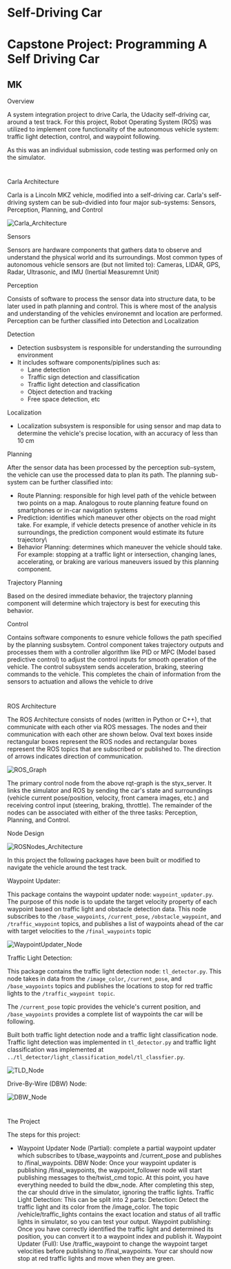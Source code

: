 # **Self-Driving Car**
# **Capstone Project: Programming A Self Driving Car**

## MK

Overview

A system integration project to drive Carla, the Udacity self-driving car, around a test track. For this project, Robot Operating System (ROS) was utilized to implement core functionality of the autonomous vehicle system: traffic light detection, control, and waypoint following. 

As this was an individual submission, code testing was performed only on the simulator.

[//]: # (Image References)

[image1]: ./Writeup_IV/Carla_Architecture.png "Carla_Architecture"
[image2]: ./Writeup_IV/ROS_Graph.jpg "ROS_Graph"
[image3]: ./Writeup_IV/ROSNodes_Architecture.png "ROSNodes_Architecture"
[image4]: ./Writeup_IV/WaypointUpdater_Node.png "WaypointUpdater_Node"
[image5]: ./Writeup_IV/TLD_Node.png "TLD_Node"
[image6]: ./Writeup_IV/DBW_Node.png "DBW_Node"


#
Carla Architecture

Carla is a Lincoln MKZ vehicle, modified into a self-driving car. Carla's self-driving system can be sub-dvidied into four major sub-systems: Sensors, Perception, Planning, and Control

![][image1]

Sensors

Sensors are hardware components that gathers data to observe and understand the physical world and its surroundings. Most common types of autonomous vehicle sensors are (but not limited to): Cameras, LIDAR, GPS, Radar, Ultrasonic, and IMU (Inertial Measuremnt Unit)

Perception

Consists of software to process the sensor data into structure data, to be later used in path planning and control. This is where most of the analysis and understanding of the vehicles environemnt and location are performed. Perception can be further classified into Detection and Localization

Detection

- Detection susbsystem is responsible for understanding the surrounding environment
- It includes software components/piplines such as: 
  - Lane detection 
  - Traffic sign detection and classification
  - Traffic light detection and classification
  - Object detection and tracking
  - Free space detection, etc

Localization

- Localization subsystem is responsible for using sensor and map data to determine the vehicle's precise location, with an accuracy of less than 10 cm

Planning

After the sensor data has been processed by the perception sub-system, the vehicle can use the processed data to plan its path. The planning sub-system can be further classified into:
- Route Planning: responsible for high level path of the vehicle between two points on a map. Analogous to route planning feature found on smartphones or in-car navigation systems
- Prediction: identifies which maneuver other objects on the road might take. For example, if vehicle detects presence of another vehicle in its surroundings, the prediction component would estimate its future trajectory\
- Behavior Planning: determines which maneuver the vehicle should take. For example: stopping at a traffic light or intersection, changing lanes, accelerating, or braking are various maneuvers issued by this planning component.

Trajectory Planning

Based on the desired immediate behavior, the trajectory planning component will determine which trajectory is best for executing this behavior.

Control

Contains software components  to esnure vehicle follows the path specified by the planning susbsytem. Control component takes trajectory outputs and processes them with a controller algorithm like PID or MPC (Model based predictive control) to adjust the control inputs for smooth operation of the vehicle. The control subsystem sends acceleration, braking, steering commands to the vehicle. This completes the chain of information from the sensors to actuation and allows the vehicle to drive

#
ROS Architecture

The ROS Architecture consists of nodes (written in Python or C++), that communicate with each other via ROS messages. The nodes and their communication with each other are shown below. Oval text boxes inside rectangular boxes represent the ROS nodes and rectangular boxes represent the ROS topics that are subscribed or published to. The direction of arrows indicates direction of communication.

![][image2]

The primary control node from the above rqt-graph is the styx_server. It links the simulator and ROS by sending the car's state and surroundings (vehicle current pose/position, velocity, front camera images, etc.) and receiving control input (steering, braking, throttle). The remainder of the nodes can be associated with either of the three tasks: Perception, Planning, and Control.

Node Design

![][image3]

In this project the following packages have been built or modified to navigate the vehicle around the test track.

Waypoint Updater:

This package contains the waypoint updater node: `waypoint_updater.py`. The purpose of this node is to update the target velocity property of each waypoint based on traffic light and obstacle detection data. This node subscribes to the `/base_waypoints`, `/current_pose`, `/obstacle_waypoint`, and `/traffic_waypoint` topics, and publishes a list of waypoints ahead of the car with target velocities to the `/final_waypoints` topic

![][image4]

Traffic Light Detection:

This package contains the traffic light detection node: `tl_detector.py`. This node takes in data from the `/image_color`, `/current_pose`, and `/base_waypoints` topics and publishes the locations to stop for red traffic lights to the `/traffic_waypoint topic`.

The `/current_pose` topic provides the vehicle's current position, and `/base_waypoints` provides a complete list of waypoints the car will be following.

Built both traffic light detection node and a traffic light classification node. Traffic light detection was implemented in `tl_detector.py` and traffic light classification was implemented at `../tl_detector/light_classification_model/tl_classfier.py`.

![][image5]

Drive-By-Wire (DBW) Node:

![][image6]


#
The Project

The steps for this project:

* Waypoint Updater Node (Partial): complete a partial waypoint updater which subscribes to t/base_waypoints and /current_pose and publishes to /final_waypoints.
DBW Node: Once your waypoint updater is publishing /final_waypoints, the waypoint_follower node will start publishing messages to the/twist_cmd topic. At this point, you have everything needed to build the dbw_node. After completing this step, the car should drive in the simulator, ignoring the traffic lights.
Traffic Light Detection: This can be split into 2 parts:
Detection: Detect the traffic light and its color from the /image_color. The topic /vehicle/traffic_lights contains the exact location and status of all traffic lights in simulator, so you can test your output.
Waypoint publishing: Once you have correctly identified the traffic light and determined its position, you can convert it to a waypoint index and publish it.
Waypoint Updater (Full): Use /traffic_waypoint to change the waypoint target velocities before publishing to /final_waypoints. Your car should now stop at red traffic lights and move when they are green.
